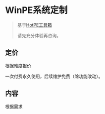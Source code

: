 # WinPE系统定制

> 基于[HotPE工具箱](https://www.hotpe.top/)
>
> 请先充分体验再咨询。

## 定价
根据难度报价

一次付费永久使用，后续维护免费（除功能改动）。

## 内容
根据需求
